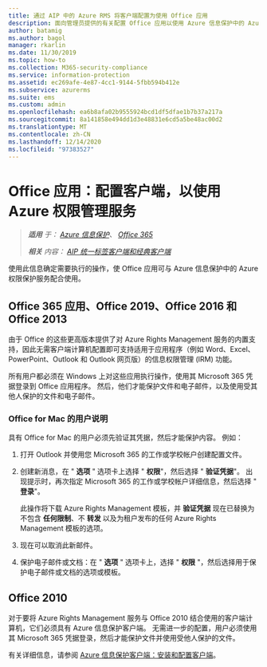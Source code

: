 ```yaml
---
title: 通过 AIP 中的 Azure RMS 将客户端配置为使用 Office 应用
description: 面向管理员提供的有关配置 Office 应用以使用 Azure 信息保护中的 Azure Rights Management 服务的信息和说明。
author: batamig
ms.author: bagol
manager: rkarlin
ms.date: 11/30/2019
ms.topic: how-to
ms.collection: M365-security-compliance
ms.service: information-protection
ms.assetid: ec269afe-4e87-4cc1-9144-5fbb594b412e
ms.subservice: azurerms
ms.suite: ems
ms.custom: admin
ms.openlocfilehash: ea6b8afa02b9555924bcd1df5dfae1b7b37a217a
ms.sourcegitcommit: 8a141858e494dd1d3e48831e6cd5a5be48ac00d2
ms.translationtype: MT
ms.contentlocale: zh-CN
ms.lasthandoff: 12/14/2020
ms.locfileid: "97383527"
---
```

# <a name="office-apps-configuration-for-clients-to-use-the-azure-rights-management-service"></a>Office 应用：配置客户端，以使用 Azure 权限管理服务

>***适用** 于： [Azure 信息保护](https://azure.microsoft.com/pricing/details/information-protection)、 [Office 365](https://download.microsoft.com/download/E/C/F/ECF42E71-4EC0-48FF-AA00-577AC14D5B5C/Azure_Information_Protection_licensing_datasheet_EN-US.pdf)*
>
>***相关** 内容： [AIP 统一标签客户端和经典客户端](faqs.md#whats-the-difference-between-the-azure-information-protection-classic-and-unified-labeling-clients)*


使用此信息确定需要执行的操作，使 Office 应用可与 Azure 信息保护中的 Azure 权限保护服务配合使用。

## <a name="office-365-apps-office-2019-office-2016-and-office-2013"></a>Office 365 应用、Office 2019、Office 2016 和 Office 2013

由于 Office 的这些更高版本提供了对 Azure Rights Management 服务的内置支持，因此无需客户端计算机配置即可支持适用于应用程序（例如 Word、Excel、PowerPoint、Outlook 和 Outlook 网页版）的信息权限管理 (IRM) 功能。 

所有用户都必须在 Windows 上对这些应用执行操作，使用其 Microsoft 365 凭据登录到 Office 应用程序。 然后，他们才能保护文件和电子邮件，以及使用受其他人保护的文件和电子邮件。

### <a name="user-instructions-for-office-for-mac"></a>Office for Mac 的用户说明

具有 Office for Mac 的用户必须先验证其凭据，然后才能保护内容。 例如：

1. 打开 Outlook 并使用您 Microsoft 365 的工作或学校帐户创建配置文件。 

2. 创建新消息，在 " **选项** " 选项卡上选择 " **权限**"，然后选择 " **验证凭据**"。 出现提示时，再次指定 Microsoft 365 的工作或学校帐户详细信息，然后选择 " **登录**"。
    
    此操作将下载 Azure Rights Management 模板，并 **验证凭据** 现在已替换为不包含 **任何限制**、不 **转发** 以及为租户发布的任何 Azure Rights Management 模板的选项。 

3. 现在可以取消此新邮件。

4. 保护电子邮件或文档：在 " **选项** " 选项卡上，选择 " **权限** "，然后选择用于保护电子邮件或文档的选项或模板。

## <a name="office-2010"></a>Office 2010

对于要将 Azure Rights Management 服务与 Office 2010 结合使用的客户端计算机，它们必须具有 Azure 信息保护客户端。 无需进一步的配置，用户必须使用其 Microsoft 365 凭据登录，然后才能保护文件并使用受他人保护的文件。

有关详细信息，请参阅 [Azure 信息保护客户端：安装和配置客户端](configure-client.md)。


